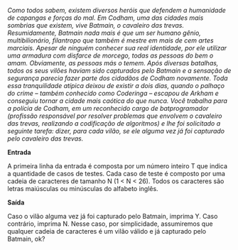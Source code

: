 *Como todos sabem, existem diversos heróis que defendem a humanidade de capangas e forças do mal. Em Codham, uma das cidades mais sombrias que existem, vive Batmain, o cavaleiro das trevas. Resumidamente, Batmain nada mais é que um ser humano gênio, multibilionário, filantropo que também é mestre em mais de cem artes marciais. Apesar de ninguém conhecer sua real identidade, por ele utilizar uma armadura com disfarce de morcego, todas as pessoas do bem o amam. Obviamente, as pessoas más o temem. Após diversas batalhas, todos os seus vilões haviam sido capturados pelo Batmain e a sensação de segurança parecia fazer parte dos cidadãos de Codham novamente. Toda essa tranquilidade atípica deixou de existir a dois dias, quando o palhaço do crime – também conhecido como Coderinga ­– escapou de Arkham e conseguiu tornar a cidade mais caótica do que nunca. Você trabalha para a polícia de Codham, em um reconhecido cargo de batprogramador (profissão responsável por resolver problemas que envolvem o cavaleiro das trevas, realizando a codificação de algoritmos) e lhe foi solicitado a seguinte tarefa: dizer, para cada vilão, se ele alguma vez já foi capturado pelo cavaleiro das trevas.*


**Entrada**

A primeira linha da entrada é composta por um número inteiro T que indica a quantidade de casos de testes. Cada caso de teste é composto por uma cadeia de caracteres de tamanho N (1 < N < 26). Todos os caracteres são letras maiúsculas ou minúsculas do alfabeto inglês.

**Saída**

Caso o vilão alguma vez já foi capturado pelo Batmain, imprima Y. Caso contrário, imprima N. Nesse caso, por simplicidade, assumiremos que qualquer cadeia de caracteres é um vilão válido e já capturado pelo Batmain, ok?
